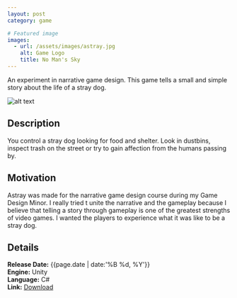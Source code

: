 ```yaml
---
layout: post
category: game

# Featured image
images:
  - url: /assets/images/astray.jpg
    alt: Game Logo
    title: No Man's Sky
---
```


An experiment in narrative game design. This game tells a small and simple story about the life of a stray dog.
<!--content-->
![alt text]({{site.baseurl}}{{page.images[0].url}} "{{page.images[0].alt}}")

## Description
You control a stray dog looking for food and shelter. Look in dustbins, inspect trash on the street or try to gain affection from the humans passing by.

## Motivation
Astray was made for the narrative game design course during my Game Design Minor. I really tried t unite the narrative and the gameplay because I believe that telling a story through gameplay is one of the greatest strengths of video games. I wanted the players to experience what it was like to be a stray dog.

## Details
**Release Date:** {{page.date | date:'%B %d, %Y'}}  
**Engine:** Unity  
**Language:** C#  
**Link:**  [Download](http://gamejolt.com/games/astray/120803)
